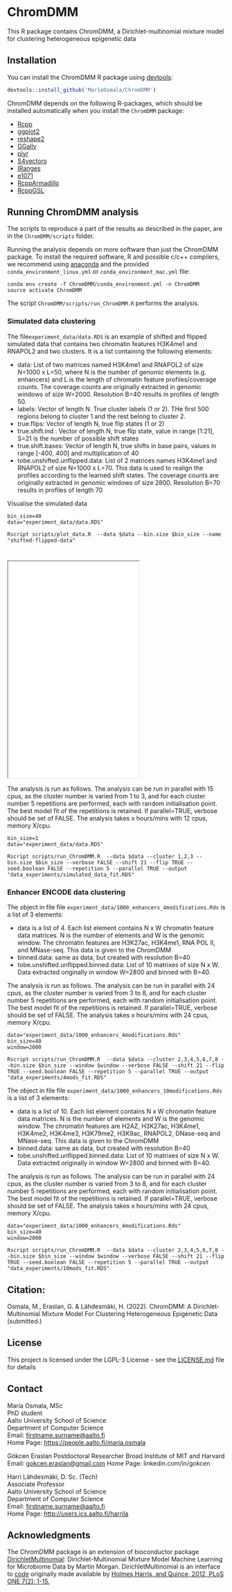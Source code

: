 # ChromDMM

This R package contains ChromDMM, a Dirichlet-multinomial mixture model for clustering heterogeneous epigenetic data

## Installation

You can install the ChromDMM R package using [devtools](https://devtools.r-lib.org):

```R
devtools::install_github('MariaOsmala/ChromDMM')
```
ChromDMM depends on the following R-packages, which should be installed automatically when you install the `ChromDMM` package:

- [Rcpp](https://cran.r-project.org/web/packages/Rcpp/index.html)
- [ggplot2](https://cran.r-project.org/web/packages/ggplot2/index.html)
- [reshape2](https://cran.r-project.org/web/packages/reshape2/index.html)
- [GGally](https://cran.r-project.org/web/packages/GGally/index.html)
- [plyr](https://cran.r-project.org/web/packages/plyr/index.html)
- [S4vectors](https://bioconductor.org/packages/release/bioc/html/S4Vectors.html)
- [IRanges](https://bioconductor.org/packages/release/bioc/html/IRanges.html)
- [e1071](https://cran.r-project.org/web/packages/e1071/index.html)
- [RcppArmadillo](https://cran.r-project.org/web/packages/RcppArmadillo/index.html)
- [RcppGSL](https://cran.r-project.org/web/packages/RcppGSL/index.html)
   
## Running ChromDMM analysis

The scripts to reproduce a part of the results as described in the paper, are in the `ChromDMM/scripts` folder.

Running the analysis depends on more software than just the ChromDMM package.
To install the required software, R and possible c/c++ compilers, we recommend using [anaconda](https://www.anaconda.com/products/individual) and the provided `conda_environment_linux.yml`
or `conda_environment_mac.yml` file:

```
conda env create -f ChromDMM/conda_environment.yml -n ChromDMM
source activate ChromDMM
```

The script `ChromDMM/scripts/run_ChromDMM.R` performs the analysis.

### Simulated data clustering
The file`experiment_data/data.RDS` is an example of shifted and flipped simulated data that contains two chromatin features H3K4me1 and RNAPOL2 and two clusters. It is a list containing the following elements:

* data: List of two matrices named H3K4me1 and RNAPOL2 of size N=1000 x L=50, where N is the number of
genomic elements (e.g. enhancers) and L is the length of chromatin feature profiles/coverage counts. The coverage counts are originally extracted in genomic windows of size W=2000. Resolution B=40 results in profiles of length 50.
* labels: Vector of length N. True cluster labels (1 or 2). THe first 500 regions belong to cluster 1 and the rest belong to cluster 2.
* true.flips: Vector of length N, true flip states (1 or 2)
* true.shift.ind : Vector of length N, true flip state, value in range [1:21], S=21 is the number of possible shift states
* true.shift.bases: Vector of length N, true shifts in base pairs, values in range [-400, 400] and multiplication of 40
* tobe.unshifted.unflipped.data: List of 2 matrices names H3K4me1 and RNAPOL2 of size N=1000 x L=70. This data is used to realign the profiles according to the learned shift states. The coverage counts are originally extracted in genomic windows of size 2800. Resolution B=70 results in profiles of length 70

Visualise the simulated data

```
bin_size=40
data="experiment_data/data.RDS"

Rscript scripts/plot_data.R  --data $data --bin.size $bin_size --name "shifted-flipped-data" 

```


<html>
  <head>
    <title>Title of the document</title>
  </head>
  <body>
    <h1></h1>
    <iframe src="figures/shifted-flipped-data-average-2-clusters.pdf#toolbar=0" width="60%" height="500px">
    </iframe>
  </body>
</html>

The analysis is run as follows. The analysis can be run in parallel with 15 cpus, as the cluster number is varied from 1 to 3, and for each cluster number 5 repetitions are performed, each with random initialisation point. The best model fit of the
repetitions is retained. If parallel=TRUE, verbose should be set of FALSE. The analysis takes x hours/mins with 12 cpus, memory X/cpu.
```
bin_size=1
data="experiment_data/data.RDS"

Rscript scripts/run_ChromDMM.R  --data $data --cluster 1,2,3 --bin.size $bin_size --verbose FALSE --shift 21 --flip TRUE --seed.boolean FALSE --repetition 5 --parallel TRUE --output "data_experiments/simulated_data_fit.RDS" 
```

### Enhancer ENCODE data clustering

The object in file file `experiment_data/1000_enhancers_4modifications.Rds`
is a list of 3 elements:

* data is a list of 4. Each list element contains N x W chromatin feature data matrices. N is the number of elements and W is the genomic window. The chromatin features are H3K27ac, H3K4me1, RNA POL II, and MNase-seq. This data is given to the ChromDMM
* binned.data: same as data, but created with resolution B=40
* tobe.unshifted.unflipped.binned.data: List of 10 matrixes of size N x W. Data extracted originally in window W=2800 and binned with B=40.

The analysis is run as follows. The analysis can be run in parallel with 24 cpus, as the cluster number is varied from 3 to 8, and for each cluster number 5 repetitions are performed, each with random initialisation point. The best model fit of the
repetitions is retained. If parallel=TRUE, verbose should be set of FALSE. The analysis takes x hours/mins with 24 cpus, memory X/cpu.

```
data="experiment_data/1000_enhancers_4modifications.Rds"
bin_size=40
window=2000

Rscript scripts/run_ChromDMM.R  --data $data --cluster 2,3,4,5,6,7,8 --bin.size $bin_size --window $window --verbose FALSE --shift 21 --flip TRUE --seed.boolean FALSE --repetition 5 --parallel TRUE --output "data_experiments/4mods_fit.RDS"
```

The object in file file `experiment_data/1000_enhancers_10modifications.Rds`
is a list of 3 elements:

* data is a list of 10. Each list element contains N x W chromatin feature data matrices. N is the number of elements and W is the genomic window. The chromatin features are H2AZ, H3K27ac, H3K4me1, H3K4me2, H3K4me3, H3K79me2, H3K9ac, 
RNAPOL2, DNase-seq and MNase-seq. This data is given to the ChromDMM
* binned.data: same as data, but created with resolution B=40
* tobe.unshifted.unflipped.binned.data: List of 10 matrixes of size N x W. Data extracted originally in window W=2800 and binned with B=40.

The analysis is run as follows. The analysis can be run in parallel with 24 cpus, as the cluster number is varied from 3 to 8, and for each cluster number 5 repetitions are performed, each with random initialisation point. The best model fit of the
repetitions is retained. If parallel=TRUE, verbose should be set of FALSE. The analysis takes x hours/mins with 24 cpus, memory X/cpu.

```
data="experiment_data/1000_enhancers_4modifications.Rds"
bin_size=40
window=2000

Rscript scripts/run_ChromDMM.R  --data $data --cluster 2,3,4,5,6,7,8 --bin.size $bin_size --window $window --verbose FALSE --shift 21 --flip TRUE --seed.boolean FALSE --repetition 5 --parallel TRUE --output "data_experiments/10mods_fit.RDS"
```

## Citation:

Osmala, M., Eraslan, G. & Lähdesmäki, H. (2022). ChromDMM: A Dirichlet-Multinomial Mixture Model For Clustering Heterogeneous Epigenetic Data (submitted.)

## License

This project is licensed under the LGPL-3 License - see the [LICENSE.md](LICENSE.md) file for details

## Contact

Maria Osmala, MSc  
PhD student  
Aalto University School of Science  
Department of Computer Science  
Email: firstname.surname@aalto.fi  
Home Page: https://people.aalto.fi/maria.osmala

Gökcen Eraslan
Postdoctoral Researcher
Broad Institute of MIT and Harvard
Email: gokcen.eraslan@gmail.com
Home Page: linkedin.com/in/gokcen


Harri Lähdesmäki, D. Sc. (Tech)  
Associate Professor  
Aalto University School of Science  
Department of Computer Science  
Email: firstname.surname@aalto.fi  
Home Page: http://users.ics.aalto.fi/harrila

## Acknowledgments

The ChromDMM package is an extension of bioconductor package [DirichletMultinomial](https://bioconductor.org/packages/release/bioc/html/DirichletMultinomial.html): Dirichlet-Multinomial Mixture Model Machine Learning for Microbiome Data by Martin Morgan. DirichletMultinomial is an interface to [code](https://code.google.com/archive/p/microbedmm/) originally made available by [Holmes,Harris, and Quince, 2012, PLoS ONE 7(2): 1-15.](https://pubmed.ncbi.nlm.nih.gov/22319561/)
